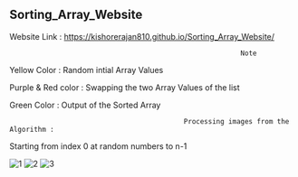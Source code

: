 ## Sorting_Array_Website

Website Link : https://kishorerajan810.github.io/Sorting_Array_Website/

                                                             Note 

   Yellow Color : Random intial Array Values
   
   Purple & Red color : Swapping the two Array Values of the list
   
   Green Color : Output of the Sorted Array

                                               Processing images from the Algorithm :

   Starting from index 0 at random numbers to n-1
   
   
![1](https://user-images.githubusercontent.com/56103513/120933541-41ae0c00-c718-11eb-83c0-6b8b06333061.PNG)
![2](https://user-images.githubusercontent.com/56103513/120933545-42df3900-c718-11eb-891d-7a9e1aa2f0b1.PNG)
![3](https://user-images.githubusercontent.com/56103513/120933546-42df3900-c718-11eb-9a8b-b6dc5ef71723.PNG)
   



 
